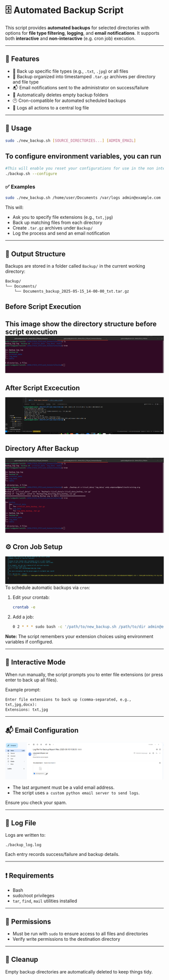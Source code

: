 
# 🗄️ Automated Backup Script

This script provides **automated backups** for selected directories with options for **file type filtering**, **logging**, and **email notifications**. It supports both **interactive** and **non-interactive** (e.g. cron job) execution.

---

## 📌 Features

* 🔧 Back up specific file types (e.g., `.txt`, `.jpg`) or all files
* 📁 Backup organized into timestamped `.tar.gz` archives per directory and file type
* 📬 Email notifications sent to the administrator on success/failure
* 🧹 Automatically deletes empty backup folders
* 🕐 Cron-compatible for automated scheduled backups
* 📜 Logs all actions to a central log file

---

## 🧪 Usage

```bash
sudo ./new_backup.sh [SOURCE_DIRECTORIES...] [ADMIN_EMAIL]
```
## To configure environment variables, you can run
```bash
#This will enable you reset your configurations for use in the non interactive or cron job mode
./backup.sh --configure
```
### ✅ Examples

```bash
sudo ./new_backup.sh /home/user/Documents /var/logs admin@example.com
```

This will:

* Ask you to specify file extensions (e.g., `txt,jpg`)
* Back up matching files from each directory
* Create `.tar.gz` archives under `Backup/`
* Log the process and send an email notification

---

## 📁 Output Structure

Backups are stored in a folder called `Backup/` in the current working directory:

```
Backup/
└── Documents/
    └── Documents_backup_2025-05-15_14-00-00_txt.tar.gz
```
## Before Script Execution
This image show the directory structure before script execution
![image](media/backup_before_script.png)
---

## After Script Excecution
![image](media/backup_script_run.png)

## Directory After Backup
![image](media/backup_after_script.png)







## ⚙️ Cron Job Setup
![image](media/cron_setup.png)
To schedule automatic backups via `cron`:

1. Edit your crontab:

   ```bash
   crontab -e
   ```

2. Add a job:

   ```bash
   0 2 * * * sudo bash -c '/path/to/new_backup.sh /path/to/dir admin@example.com >> /home/youruser/backup_cron.log 2>&1'
   ```

**Note:** The script remembers your extension choices using environment variables if configured.

---

## 🧩 Interactive Mode

When run manually, the script prompts you to enter file extensions (or press enter to back up all files).

Example prompt:

```
Enter file extensions to back up (comma-separated, e.g., txt,jpg,docx):
Extensions: txt,jpg
```

---

## 📬 Email Configuration

![image](media/email_backup.png)

* The last argument must be a valid email address.
* The script uses `a custom python email server to send logs`.

Ensure you check your spam.

---

## 📓 Log File

Logs are written to:

```
./backup_log.log
```

Each entry records success/failure and backup details.

---

## ❗ Requirements

* Bash
* sudo/root privileges
* `tar`, `find`, `mail` utilities installed

---

## 🔐 Permissions

* Must be run with `sudo` to ensure access to all files and directories
* Verify write permissions to the destination directory

---

## 🧹 Cleanup

Empty backup directories are automatically deleted to keep things tidy.

